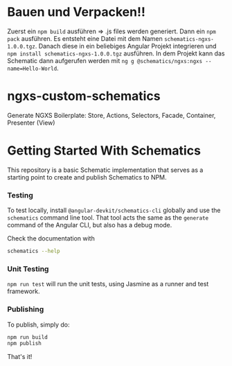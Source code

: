 # Bauen und Verpacken!!

Zuerst ein `npm build` ausführen => .js files werden generiert. Dann ein `npm pack` ausführen. Es entsteht eine Datei mit dem Namen `schematics-ngxs-1.0.0.tgz`. Danach diese in ein beliebiges Angular Projekt integrieren und `npm install schematics-ngxs-1.0.0.tgz` ausführen. In dem Projekt kann das Schematic dann aufgerufen werden mit `ng g @schematics/ngxs:ngxs --name=Hello-World`.

# ngxs-custom-schematics

Generate NGXS Boilerplate: Store, Actions, Selectors, Facade, Container, Presenter (View)

# Getting Started With Schematics

This repository is a basic Schematic implementation that serves as a starting point to create and publish Schematics to NPM.

### Testing

To test locally, install `@angular-devkit/schematics-cli` globally and use the `schematics` command line tool. That tool acts the same as the `generate` command of the Angular CLI, but also has a debug mode.

Check the documentation with

```bash
schematics --help
```

### Unit Testing

`npm run test` will run the unit tests, using Jasmine as a runner and test framework.

### Publishing

To publish, simply do:

```bash
npm run build
npm publish
```

That's it!
